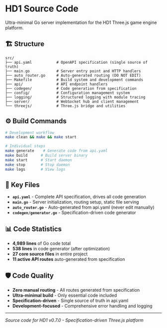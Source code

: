 # HD1 Source Code

Ultra-minimal Go server implementation for the HD1 Three.js game engine platform.

## 🏗️ Structure

```
src/
├── api.yaml           # OpenAPI specification (single source of truth)
├── main.go            # Server entry point and HTTP handlers
├── auto_router.go     # Auto-generated routing (DO NOT EDIT)
├── Makefile           # Build system and development commands
├── api/               # API endpoint handlers
├── codegen/           # Code generation from specification
├── config/            # Configuration management system
├── logging/           # Structured logging with module tracing
├── server/            # WebSocket hub and client management
└── threejs/           # Three.js bridge and utilities
```

## ⚙️ Build Commands

```bash
# Development workflow
make clean && make && make start

# Individual steps
make generate    # Generate code from api.yaml
make build      # Build server binary
make start      # Start daemon
make stop       # Stop daemon
make logs       # View logs
```

## 🔧 Key Files

- **`api.yaml`** - Complete API specification, drives all code generation
- **`main.go`** - Server initialization, routing setup, static file serving
- **`auto_router.go`** - Auto-generated from api.yaml (never edit manually)
- **`codegen/generator.go`** - Specification-driven code generator

## 📊 Code Statistics

- **4,989 lines** of Go code total
- **538 lines** in code generator (after optimization)
- **27 core source files** in entire project
- **11 active API routes** auto-generated from specification

## 🛡️ Code Quality

- **Zero manual routing** - All routes generated from specification
- **Ultra-minimal build** - Only essential code included
- **Specification-driven** - Single source of truth in api.yaml
- **Development-focused** - Comprehensive error handling and logging

---

*Source code for HD1 v0.7.0 - Specification-driven Three.js platform*